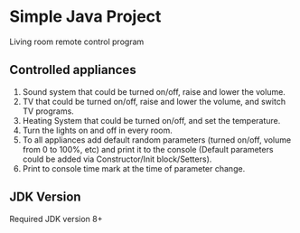 # Simple Java Project
Living room remote control program

## Controlled appliances
1. Sound system that could be turned on/off, raise and lower the volume.
2. TV that could be turned on/off, raise and lower the volume, and switch TV programs.
3. Heating System that could be turned on/off, and set the temperature.
4. Turn the lights on and off in every room.
5. To all appliances add default random parameters (turned on/off, volume from 0 to 100%, etc) and print it to the console (Default parameters could be added via Constructor/Init block/Setters).
6. Print to console time mark at the time of parameter change.



## JDK Version
Required JDK version 8+